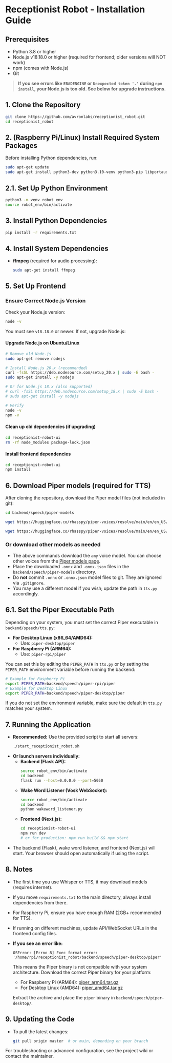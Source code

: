 # Receptionist Robot - Installation Guide

## Prerequisites
- Python 3.8 or higher
- Node.js v18.18.0 or higher (required for frontend; older versions will NOT work)
- npm (comes with Node.js)
- Git

> **If you see errors like `EBADENGINE` or `Unexpected token '.'` during `npm install`, your Node.js is too old. See below for upgrade instructions.**

## 1. Clone the Repository
```bash
git clone https://github.com/avronlabs/receptionist_robot.git
cd receptionist_robot
```
## 2. (Raspberry Pi/Linux) Install Required System Packages
Before installing Python dependencies, run:

```bash
sudo apt-get update
sudo apt-get install python3-dev python3.10-venv python3-pip libportaudio2 libasound-dev portaudio19-dev build-essential
```

## 2.1. Set Up Python Environment
```bash
python3 -m venv robot_env
source robot_env/bin/activate
```

## 3. Install Python Dependencies
```bash
pip install -r requirements.txt
```

## 4. Install System Dependencies
- **ffmpeg** (required for audio processing):
  ```bash
  sudo apt-get install ffmpeg
  ```

## 5. Set Up Frontend
### Ensure Correct Node.js Version
Check your Node.js version:
```bash
node -v
```
You must see `v18.18.0` or newer. If not, upgrade Node.js:

#### Upgrade Node.js on Ubuntu/Linux
```bash
# Remove old Node.js
sudo apt-get remove nodejs

# Install Node.js 20.x (recommended)
curl -fsSL https://deb.nodesource.com/setup_20.x | sudo -E bash -
sudo apt-get install -y nodejs

# Or for Node.js 18.x (also supported)
# curl -fsSL https://deb.nodesource.com/setup_18.x | sudo -E bash -
# sudo apt-get install -y nodejs

# Verify
node -v
npm -v
```

#### Clean up old dependencies (if upgrading)
```bash
cd receptionist-robot-ui
rm -rf node_modules package-lock.json
```

#### Install frontend dependencies
```bash
cd receptionist-robot-ui
npm install
```
## 6. Download Piper models (required for TTS)
After cloning the repository, download the Piper model files (not included in git):

```bash
cd backend/speech/piper-models

wget https://huggingface.co/rhasspy/piper-voices/resolve/main/en/en_US/amy/medium/en_US-amy-medium.onnx

wget https://huggingface.co/rhasspy/piper-voices/resolve/main/en/en_US/amy/medium/en_US-amy-medium.onnx.json
```

### Or download other models as needed
- The above commands download the `amy` voice model. You can choose other voices from the [Piper models page](https://huggingface.co/rhasspy/piper-voices).
- Place the downloaded `.onnx` and `.onnx.json` files in the `backend/speech/piper-models` directory.
- Do **not** commit `.onnx` or `.onnx.json` model files to git. They are ignored via `.gitignore`.
- You may use a different model if you wish; update the path in `tts.py` accordingly.

## 6.1. Set the Piper Executable Path
Depending on your system, you must set the correct Piper executable in `backend/speech/tts.py`:

- **For Desktop Linux (x86_64/AMD64):**
  - Use: `piper-desktop/piper`
- **For Raspberry Pi (ARM64):**
  - Use: `piper-rpi/piper`

You can set this by editing the `PIPER_PATH` in `tts.py` or by setting the `PIPER_PATH` environment variable before running the backend:

```bash
# Example for Raspberry Pi
export PIPER_PATH=backend/speech/piper-rpi/piper
# Example for Desktop Linux
export PIPER_PATH=backend/speech/piper-desktop/piper
```

If you do not set the environment variable, make sure the default in `tts.py` matches your system.



## 7. Running the Application
- **Recommended:** Use the provided script to start all servers:
  ```bash
  ./start_receptionist_robot.sh
  ```
- **Or launch servers individually:**
  - **Backend (Flask API):**
    ```bash
    source robot_env/bin/activate
    cd backend
    flask run --host=0.0.0.0 --port=5050
    ```
  - **Wake Word Listener (Vosk WebSocket):**
    ```bash
    source robot_env/bin/activate
    cd backend
    python wakeword_listener.py
    ```
  - **Frontend (Next.js):**
    ```bash
    cd receptionist-robot-ui
    npm run dev
    # or for production: npm run build && npm start
    ```
- The backend (Flask), wake word listener, and frontend (Next.js) will start. Your browser should open automatically if using the script.

## 8. Notes
- The first time you use Whisper or TTS, it may download models (requires internet).
- If you move `requirements.txt` to the main directory, always install dependencies from there.
- For Raspberry Pi, ensure you have enough RAM (2GB+ recommended for TTS).
- If running on different machines, update API/WebSocket URLs in the frontend config files.
- **If you see an error like:**

  ```
  OSError: [Errno 8] Exec format error: '/home/rpi/receptionist_robot/backend/speech/piper-desktop/piper'
  ```
  This means the Piper binary is not compatible with your system architecture. Download the correct Piper binary for your platform:
  - For Raspberry Pi (ARM64): [piper_arm64.tar.gz](https://github.com/rhasspy/piper/releases/download/v1.2.0/piper_arm64.tar.gz)
  - For Desktop Linux (AMD64): [piper_amd64.tar.gz](https://github.com/rhasspy/piper/releases/download/v1.2.0/piper_amd64.tar.gz)

  Extract the archive and place the `piper` binary in `backend/speech/piper-desktop/`.

## 9. Updating the Code
- To pull the latest changes:
  ```bash
  git pull origin master  # or main, depending on your branch
  ```

For troubleshooting or advanced configuration, see the project wiki or contact the maintainer.

